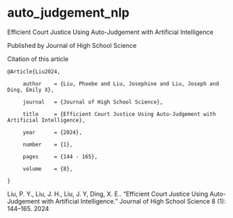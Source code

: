 # auto_judgement_nlp
Efficient Court Justice Using Auto-Judgement with Artificial Intelligence

Published by Journal of High School Science

Citation of this article

    @Article{Liu2024,

         author    = {Liu, Phoebe and Liu, Josephine and Liu, Joseph and Ding, Emily X},
  
         journal   = {Journal of High School Science},
  
         title     = {Efficient Court Justice Using Auto-Judgement with Artificial Intelligence},
  
         year      = {2024},
  
         number    = {1},
  
         pages     = {144 - 165},
  
         volume    = {8},
  
    }

Liu, P. Y., Liu, J. H., Liu, J. Y, Ding, X. E.. “Efficient Court Justice Using Auto-Judgement with Artificial Intelligence.” Journal of High School Science 8 (1): 144–165. 2024

